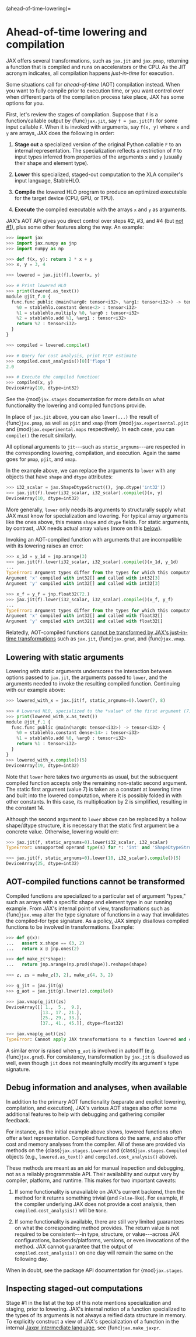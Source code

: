 (ahead-of-time-lowering)=

# Ahead-of-time lowering and compilation

JAX offers several transformations, such as `jax.jit` and `jax.pmap`, returning
a function that is compiled and runs on accelerators or the CPU. As the JIT
acronym indicates, all compilation happens _just-in-time_ for execution.

Some situations call for _ahead-of-time_ (AOT) compilation instead. When you
want to fully compile prior to execution time, or you want control over when
different parts of the compilation process take place, JAX has some options for
you.

First, let's review the stages of compilation. Suppose that `f` is a
function/callable output by {func}`jax.jit`, say `f = jax.jit(F)` for some input
callable `F`. When it is invoked with arguments, say `f(x, y)` where `x` and `y`
are arrays, JAX does the following in order:

1. **Stage out** a specialized version of the original Python callable `F` to an
   internal representation. The specialization reflects a restriction of `F` to
   input types inferred from properties of the arguments `x` and `y` (usually
   their shape and element type).

2. **Lower** this specialized, staged-out computation to the XLA compiler's
   input language, StableHLO.

3. **Compile** the lowered HLO program to produce an optimized executable for
   the target device (CPU, GPU, or TPU).

4. **Execute** the compiled executable with the arrays `x` and `y` as arguments.

JAX's AOT API gives you direct control over steps #2, #3, and #4 (but [not
#1](#inspecting-staged-out-computations)), plus some other features along the
way. An example:

```python
>>> import jax
>>> import jax.numpy as jnp
>>> import numpy as np

>>> def f(x, y): return 2 * x + y
>>> x, y = 3, 4

>>> lowered = jax.jit(f).lower(x, y)

>>> # Print lowered HLO
>>> print(lowered.as_text())
module @jit_f.0 {
  func.func public @main(%arg0: tensor<i32>, %arg1: tensor<i32>) -> tensor<i32> {
    %0 = stablehlo.constant dense<2> : tensor<i32>
    %1 = stablehlo.multiply %0, %arg0 : tensor<i32>
    %2 = stablehlo.add %1, %arg1 : tensor<i32>
    return %2 : tensor<i32>
  }
}

>>> compiled = lowered.compile()

>>> # Query for cost analysis, print FLOP estimate
>>> compiled.cost_analysis()[0]['flops']
2.0

>>> # Execute the compiled function!
>>> compiled(x, y)
DeviceArray(10, dtype=int32)
```

See the {mod}`jax.stages` documentation for more details on what functionality
the lowering and compiled functions provide.

In place of `jax.jit` above, you can also `lower(...)` the result of
{func}`jax.pmap`, as well as `pjit` and `xmap` (from
{mod}`jax.experimental.pjit` and {mod}`jax.experimental.maps` respectively). In
each case, you can `compile()` the result similarly.

All optional arguments to `jit`---such as `static_argnums`---are respected in
the corresponding lowering, compilation, and execution. Again the same goes for
`pmap`, `pjit`, and `xmap`.

In the example above, we can replace the arguments to `lower` with any objects
that have `shape` and `dtype` attributes:

```python
>>> i32_scalar = jax.ShapeDtypeStruct((), jnp.dtype('int32'))
>>> jax.jit(f).lower(i32_scalar, i32_scalar).compile()(x, y)
DeviceArray(10, dtype=int32)
```

More generally, `lower` only needs its arguments to structurally supply what JAX
must know for specialization and lowering. For typical array arguments like the
ones above, this means `shape` and `dtype` fields. For static arguments, by
contrast, JAX needs actual array values (more on this
[below](#lowering-with-static-arguments)).

Invoking an AOT-compiled function with arguments that are incompatible with its
lowering raises an error:

```python
>>> x_1d = y_1d = jnp.arange(3)
>>> jax.jit(f).lower(i32_scalar, i32_scalar).compile()(x_1d, y_1d)
...
TypeError: Argument types differ from the types for which this computation was compiled. The mismatches are:
Argument 'x' compiled with int32[] and called with int32[3]
Argument 'y' compiled with int32[] and called with int32[3]

>>> x_f = y_f = jnp.float32(72.)
>>> jax.jit(f).lower(i32_scalar, i32_scalar).compile()(x_f, y_f)
...
TypeError: Argument types differ from the types for which this computation was compiled. The mismatches are:
Argument 'x' compiled with int32[] and called with float32[]
Argument 'y' compiled with int32[] and called with float32[]
```

Relatedly, AOT-compiled functions [cannot be transformed by JAX's just-in-time
transformations](#aot-compiled-functions-cannot-be-transformed) such as
`jax.jit`, {func}`jax.grad`, and {func}`jax.vmap`.


## Lowering with static arguments

Lowering with static arguments underscores the interaction between options
passed to `jax.jit`, the arguments passed to `lower`, and the arguments needed
to invoke the resulting compiled function. Continuing with our example above:

```python
>>> lowered_with_x = jax.jit(f, static_argnums=0).lower(7, 8)

>>> # Lowered HLO, specialized to the *value* of the first argument (7)
>>> print(lowered_with_x.as_text())
module @jit_f.1 {
  func.func public @main(%arg0: tensor<i32>) -> tensor<i32> {
    %0 = stablehlo.constant dense<14> : tensor<i32>
    %1 = stablehlo.add %0, %arg0 : tensor<i32>
    return %1 : tensor<i32>
  }
}
>>> lowered_with_x.compile()(5)
DeviceArray(19, dtype=int32)
```

Note that `lower` here takes two arguments as usual, but the subsequent compiled
function accepts only the remaining non-static second argument. The static first
argument (value 7) is taken as a constant at lowering time and built into the
lowered computation, where it is possibly folded in with other constants. In
this case, its multiplication by 2 is simplified, resulting in the constant 14.

Although the second argument to `lower` above can be replaced by a hollow
shape/dtype structure, it is necessary that the static first argument be a
concrete value. Otherwise, lowering would err:

```python
>>> jax.jit(f, static_argnums=0).lower(i32_scalar, i32_scalar)
TypeError: unsupported operand type(s) for *: 'int' and 'ShapeDtypeStruct'

>>> jax.jit(f, static_argnums=0).lower(10, i32_scalar).compile()(5)
DeviceArray(25, dtype=int32)
```

## AOT-compiled functions cannot be transformed

Compiled functions are specialized to a particular set of argument "types," such
as arrays with a specific shape and element type in our running example. From
JAX's internal point of view, transformations such as {func}`jax.vmap` alter the
type signature of functions in a way that invalidates the compiled-for type
signature. As a policy, JAX simply disallows compiled functions to be involved
in transformations. Example:

```python
>>> def g(x):
...   assert x.shape == (3, 2)
...   return x @ jnp.ones(2)

>>> def make_z(*shape):
...   return jnp.arange(np.prod(shape)).reshape(shape)

>>> z, zs = make_z(3, 2), make_z(4, 3, 2)

>>> g_jit = jax.jit(g)
>>> g_aot = jax.jit(g).lower(z).compile()

>>> jax.vmap(g_jit)(zs)
DeviceArray([[ 1.,  5.,  9.],
             [13., 17., 21.],
             [25., 29., 33.],
             [37., 41., 45.]], dtype=float32)

>>> jax.vmap(g_aot)(zs)
TypeError: Cannot apply JAX transformations to a function lowered and compiled for a particular signature. Detected argument of Tracer type <class 'jax.interpreters.batching.BatchTracer'>.
```

A similar error is raised when `g_aot` is involved in autodiff
(e.g. {func}`jax.grad`). For consistency, transformation by `jax.jit` is
disallowed as well, even though `jit` does not meaningfully modify its
argument's type signature.


## Debug information and analyses, when available

In addition to the primary AOT functionality (separate and explicit lowering,
compilation, and execution), JAX's various AOT stages also offer some additional
features to help with debugging and gathering compiler feedback.

For instance, as the initial example above shows, lowered functions often offer
a text representation. Compiled functions do the same, and also offer cost and
memory analyses from the compiler. All of these are provided via methods on the
{class}`jax.stages.Lowered` and {class}`jax.stages.Compiled` objects (e.g.,
`lowered.as_text()` and `compiled.cost_analysis()` above).

These methods are meant as an aid for manual inspection and debugging, not as a
reliably programmable API. Their availability and output vary by compiler,
platform, and runtime. This makes for two important caveats:

1. If some functionality is unavailable on JAX's current backend, then the
   method for it returns something trivial (and `False`-like). For example, if
   the compiler underlying JAX does not provide a cost analysis, then
   `compiled.cost_analysis()` will be `None`.

2. If some functionality is available, there are still very limited guarantees
   on what the corresponding method provides. The return value is not required
   to be consistent---in type, structure, or value---across JAX configurations,
   backends/platforms, versions, or even invocations of the method. JAX cannot
   guarantee that the output of `compiled.cost_analysis()` on one day will
   remain the same on the following day.

When in doubt, see the package API documentation for {mod}`jax.stages`.


## Inspecting staged-out computations

Stage #1 in the list at the top of this note mentions specialization and
staging, prior to lowering. JAX's internal notion of a function specialized to
the types of its arguments is not always a reified data structure in memory. To
explicitly construct a view of JAX's specialization of a function in the
internal [Jaxpr intermediate
language](https://jax.readthedocs.io/en/latest/jaxpr.html), see
{func}`jax.make_jaxpr`.
